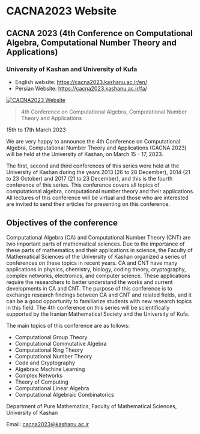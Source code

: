 # CACNA2023 Website

## CACNA 2023 (4th Conference on Computational Algebra, Computational Number Theory and Applications)

### University of Kashan and University of Kufa

- English website: https://cacna2023.kashanu.ac.ir/en/
- Persian Website: https://cacna2023.kashanu.ac.ir/fa/

[![CACNA2023 Website](https://user-images.githubusercontent.com/2658040/212281299-5c0e774e-319e-43d7-8f2f-2a469aff8bef.jpg)](https://cacna2023.kashanu.ac.ir/en/)

> 4th Conference on Computational Algebra, Computational Number Theory and Applications

15th to 17th March 2023

We are very happy to announce the 4th Conference on Computational Algebra, Computational Number Theory and Applications (CACNA 2023) will be held at the University of Kashan, on March 15 - 17, 2023.

The first, second and third conferences of this series were held at the University of Kashan during the years 2013 (26 to 28 December), 2014 (21 to 23 October) and 2017 (21 to 23 December), and this is the fourth conference of this series. This conference covers all topics of computational algebra, computational number theory and their applications. All lectures of this conference will be virtual and those who are interested are invited to send their articles for presenting on this conference.

## Objectives of the conference

Computational Algebra (CA) and Computational Number Theory (CNT) are two important parts of mathematical sciences. Due to the importance of these parts of mathematics and their applications in science, the Faculty of Mathematical Sciences of the University of Kashan organized a series of conferences on these topics in recent years. CA and CNT have many applications in physics, chemistry, biology, coding theory, cryptography, complex networks, electronics, and computer science. These applications require the researchers to better understand the works and current developments in CA and CNT. The purpose of this conference is to exchange research findings between CA and CNT and related fields, and it can be a good opportunity to familiarize students with new research topics in this field. The 4th conference on this series will be scientifically supported by the Iranian Mathematical Society and the University of Kufa.

The main topics of this conference are as follows:
- Computational Group Theory
- Computational Commutative Algebra
- Computational Ring Theory
- Computational Number Theory
- Code and Cryptography
- Algebraic Machine Learning
- Complex Networks
- Theory of Computing
- Computational Linear Algebra
- Computational Algebraic Combinatorics

Department of Pure Mathematics, Faculty of Mathematical Sciences, University of Kashan

Email: cacna2023@kashanu.ac.ir
